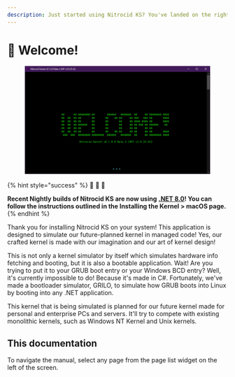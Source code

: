 ```yaml
---
description: Just started using Nitrocid KS? You've landed on the right place!
---
```


# 👋 Welcome!

<figure><img src=".gitbook/assets/image.png" alt=""><figcaption></figcaption></figure>

{% hint style="success" %}
🎊 🎊 🎊

**Recent Nightly builds of Nitrocid KS are now using** [**.NET 8.0**](https://dotnet.microsoft.com/en-us/download/dotnet/8.0)**! You can follow the instructions outlined in the Installing the Kernel > macOS page.**
{% endhint %}

Thank you for installing Nitrocid KS on your system! This application is designed to simulate our future-planned kernel in managed code! Yes, our crafted kernel is made with our imagination and our art of kernel design!

This is not only a kernel simulator by itself which simulates hardware info fetching and booting, but it is also a bootable application. Wait! Are you trying to put it to your GRUB boot entry or your Windows BCD entry? Well, it's currently impossible to do! Because it's made in C#. Fortunately, we've made a bootloader simulator, GRILO, to simulate how GRUB boots into Linux by booting into any .NET application.

This kernel that is being simulated is planned for our future kernel made for personal and enterprise PCs and servers. It'll try to compete with existing monolithic kernels, such as Windows NT Kernel and Unix kernels.

## This documentation

To navigate the manual, select any page from the page list widget on the left of the screen.
